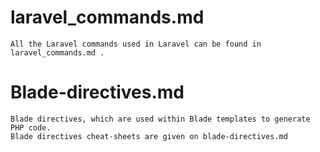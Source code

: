 # laravel_commands.md

    All the Laravel commands used in Laravel can be found in laravel_commands.md .

# Blade-directives.md

    Blade directives, which are used within Blade templates to generate PHP code.
    Blade directives cheat-sheets are given on blade-directives.md
